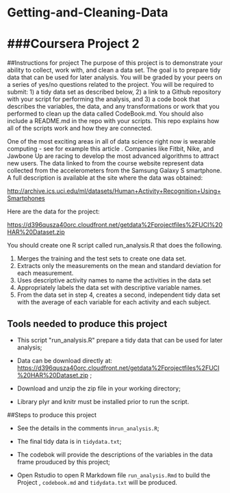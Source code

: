 # Getting-and-Cleaning-Data
###Coursera Project 2
=================================

##Instructions for project
The purpose of this project is to demonstrate your ability to collect, work with, and clean a data set. The goal is to prepare tidy data that can be used for later analysis. You will be graded by your peers on a series of yes/no questions related to the project. You will be required to submit: 1) a tidy data set as described below, 2) a link to a Github repository with your script for performing the analysis, and 3) a code book that describes the variables, the data, and any transformations or work that you performed to clean up the data called CodeBook.md. You should also include a README.md in the repo with your scripts. This repo explains how all of the scripts work and how they are connected. 

One of the most exciting areas in all of data science right now is wearable computing - see for example this article . Companies like Fitbit, Nike, and Jawbone Up are racing to develop the most advanced algorithms to attract new users. The data linked to from the course website represent data collected from the accelerometers from the Samsung Galaxy S smartphone. A full description is available at the site where the data was obtained: 

http://archive.ics.uci.edu/ml/datasets/Human+Activity+Recognition+Using+Smartphones

Here are the data for the project:

https://d396qusza40orc.cloudfront.net/getdata%2Fprojectfiles%2FUCI%20HAR%20Dataset.zip 

You should create one R script called run_analysis.R that does the following. 

1. Merges the training and the test sets to create one data set.
2. Extracts only the measurements on the mean and standard deviation for each measurement. 
3. Uses descriptive activity names to name the activities in the data set
4. Appropriately labels the data set with descriptive variable names.
5. From the data set in step 4, creates a second, independent tidy data set with the average 
   of each variable for each activity and each subject.

## Tools needed to produce this project

- This script "run_analysis.R" prepare a tidy data that can be used for later analysis;                     

- Data can be download directly at: https://d396qusza40orc.cloudfront.net/getdata%2Fprojectfiles%2FUCI%20HAR%20Dataset.zip ; 

- Download and unzip the zip file in your working directory;                                
 
- Library plyr and knitr must be installed prior to run the script.              

##Steps to produce this project

- See the details in the comments in`run_analysis.R`;

- The final tidy data is in `tidydata.txt`;

- The codebok will provide the descriptions of the variables in the data frame prouduced by this project;

-  Open Rstudio to open R  Markdown file  `run_analysis.Rmd` to build the Project  , `codebook.md` and 
  `tidydata.txt` will be produced.


